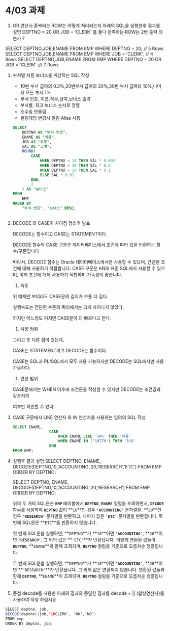 # 4/03 과제

1. OR 연산시 중복되는 ROW는 어떻게 처리되는지 아래의 SQL을 실행한후 결과를 설명
DEPTNO = 20 OR JOB = 'CLERK' 를 둘다 만족하는 ROW는 2번 출력 되는가 ?

SELECT DEPTNO,JOB,ENAME FROM EMP WHERE  DEPTNO = 20;			// 5 Rows
SELECT DEPTNO,JOB,ENAME FROM EMP WHERE  JOB = 'CLERK';			// 4 Rows
SELECT DEPTNO,JOB,ENAME FROM EMP WHERE  DEPTNO = 20  OR JOB = 'CLERK' ;// 7 Rows

1. 부서별 차등 보너스를 계산하는 SQL 작성
    - 10번 부서 급여의 0.3%,20번부서 급여의 20%,30번 부서 급여의 10%,나머지 모든 부서 1%
    - 부서 번호, 이름,직무,급여,보너스 출력
    - 부서별, 최고 보너스 순서로 정렬
    - 소수점 반올림
    - 컬럼헤딩 변경시 컬럼 Alias 사용
    
    ```sql
    SELECT 
        DEPTNO AS "부서 번호",
        ENAME AS "이름",
        JOB AS "직무",
        SAL AS "급여",
        ROUND(
            CASE 
                WHEN DEPTNO = 10 THEN SAL * 0.003
                WHEN DEPTNO = 20 THEN SAL * 0.2
                WHEN DEPTNO = 30 THEN SAL * 0.1
                ELSE SAL * 0.01
            END, 
            2
        ) AS "보너스"
    FROM 
        EMP
    ORDER BY 
        "부서 번호", "보너스" DESC;
    ```
    
    ```java
    
    ```
    
2. DECODE 와 CASE이 차이점 정리후 발표
    
    DECODE는 함수이고 CASE는 STATEMENT이다.
    
    DECODE 함수와 CASE 구문은 데이터베이스에서 조건에 따라 값을 반환하는 함수/구문입니다
    
    따라서, DECODE 함수는 Oracle 데이터베이스에서만 사용할 수 있으며, 간단한 조건에 대해 사용하기 적합합니다. CASE 구문은 ANSI 표준 SQL에서 사용할 수 있으며, 여러 조건에 대해 사용하기 적합하며 가독성이 좋습니다.
    
    1. 속도
    
    위 예제만 보더라도 CASE문의 길이가 보통 더 길다.
    
    실행속도는 간단한 수준의 쿼리에서는 크게 차이나지 않았다.
    
    하지만 어느정도 커지면 CASE문이 더 빠르다고 한다.
    
    1. 사용 범위
    
    그리고 또 다른 점이 있는데,
    
    CASE는 STATEMENT이고 DECODE는 함수이다.
    
    CASE는 SQL과 PL/SQL에서 모두 사용 가능하지만 DECODE는 SQL에서만 사용 가능하다.
    
    1. 연산 범위
    
    CASE문에서는 WHEN 이후에 조건문을 작성할 수 있지만 DECODE는 조건값과 같은지의
    
    여부만 확인할 수 있다.
    
3. CASE 구문에서 LIKE 연산자 와 IN 연산자를 사용하는 임의의 SQL 작성
    
    ```sql
    SELECT ENAME,
    		        CASE
    		            WHEN ENAME LIKE '%A%' THEN '메롱'
    		            WHEN ENAME IN ('SMITH') THEN '하하'
    		        END
    FROM EMP;
    ```
    
4. 실행후 결과 설명
SELECT DEPTNO, ENAME, DECODE(DEPTNO,10,'ACCOUNTING',20,'RESEARCH','ETC') FROM EMP ORDER BY DEPTNO;
    
    
    SELECT DEPTNO, ENAME, DECODE(DEPTNO,10,'ACCOUNTING',20,'RESEARCH') FROM EMP ORDER BY DEPTNO;
    
    위의 두 개의 SQL문은 **`EMP`** 테이블에서 **`DEPTNO`**, **`ENAME`** 컬럼을 조회하면서, **`DECODE`** 함수를 사용하여 **`DEPTNO`** 값이 **`10`**인 경우 **`'ACCOUNTING'`** 문자열을, **`20`**인 경우 **`'RESEARCH'`** 문자열을 반환하고, 나머지 값은 **`'ETC'`** 문자열을 반환합니다. 두 번째 SQL문은 **`ETC`**를 반환하지 않습니다.
    
    첫 번째 SQL문을 실행하면, **`DEPTNO`**가 **`10`**이면 **`'ACCOUNTING'`**, **`20`**이면 **`'RESEARCH'`**, 그 외의 값은 **`'ETC'`**가 반환됩니다. 이렇게 변환된 값들이 **`DEPTNO`**, **`ENAME`**과 함께 조회되며, **`DEPTNO`** 컬럼을 기준으로 오름차순 정렬됩니다.
    
    두 번째 SQL문을 실행하면, **`DEPTNO`**가 **`10`**이면 **`'ACCOUNTING'`**, **`20`**이면 **`'RESEARCH'`**가 반환됩니다. 그 외의 값은 변환되지 않습니다. 변환된 값들과 함께 **`DEPTNO`**, **`ENAME`**이 조회되며, **`DEPTNO`** 컬럼을 기준으로 오름차순 정렬됩니다.
    
5. 중첩 decode를 사용한 아래의 결과와 동일한 결과를 decode + || (합성연산자)를
사용하여 작성 하십시요

```java
SELECT deptno, job,
DECODE(deptno||job,'10CLERK', 'OK',’NO')
FROM emp
ORDER BY deptno, job;
```